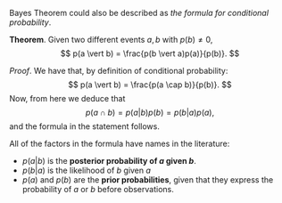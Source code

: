 Bayes Theorem could also be described as _the formula for conditional probability_.

__Theorem__. Given two different events $a, b$ with $p(b) \neq 0$,
$$
p(a \vert b) = \frac{p(b \vert a)p(a)}{p(b)}.
$$

_Proof_. We have that, by definition of conditional probability:
$$
p(a \vert b) = \frac{p(a \cap b)}{p(b)}.
$$
Now, from here we deduce that
$$
p(a \cap b) = p(a \vert b)p(b) = p(b \vert a)p(a),
$$
and the formula in the statement follows.


All of the factors in the formula have names in the literature:
- $p(a \vert b)$ is the __posterior probability of $a$ given $b$__.
- $p(b \vert a)$ is the likelihood of $b$ given $a$
- $p(a)$ and $p(b)$ are the __prior probabilities__, given that they express the probability of $a$ or $b$ before observations.